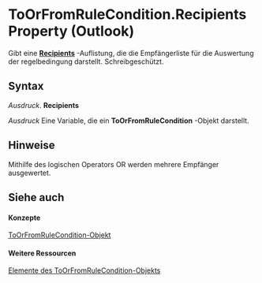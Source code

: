 
# ToOrFromRuleCondition.Recipients Property (Outlook)

Gibt eine  **[Recipients](774f56b7-4de8-9584-60cd-4fbf361f4c85.md)** -Auflistung, die die Empfängerliste für die Auswertung der regelbedingung darstellt. Schreibgeschützt.


## Syntax

 _Ausdruck_. **Recipients**

 _Ausdruck_ Eine Variable, die ein **ToOrFromRuleCondition** -Objekt darstellt.


## Hinweise

Mithilfe des logischen Operators OR werden mehrere Empfänger ausgewertet.


## Siehe auch


#### Konzepte


[ToOrFromRuleCondition-Objekt](ec5cae2a-cde8-5681-6a49-74e2f0226a4f.md)
#### Weitere Ressourcen


[Elemente des ToOrFromRuleCondition-Objekts](http://msdn.microsoft.com/library/d6367e9c-8a05-664d-2dbd-0c52c2c88518%28Office.15%29.aspx)